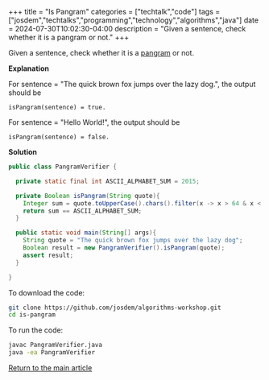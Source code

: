 +++
title = "Is Pangram"
categories = ["techtalk","code"]
tags = ["josdem","techtalks","programming","technology","algorithms","java"]
date = 2024-07-30T10:02:30-04:00
description = "Given a sentence, check whether it is a pangram or not."
+++


Given a sentence, check whether it is a [pangram](https://en.wikipedia.org/wiki/Pangram) or not.

**Explanation**

For sentence = "The quick brown fox jumps over the lazy dog.", the output should be

```
isPangram(sentence) = true.
```

For sentence = "Hello World!", the output should be

```
isPangram(sentence) = false.
```


**Solution**

```java
public class PangramVerifier {

  private static final int ASCII_ALPHABET_SUM = 2015;

  private Boolean isPangram(String quote){
    Integer sum = quote.toUpperCase().chars().filter(x -> x > 64 & x < 91).distinct().sum();
    return sum == ASCII_ALPHABET_SUM;
  }

  public static void main(String[] args){
    String quote = "The quick brown fox jumps over the lazy dog";
    Boolean result = new PangramVerifier().isPangram(quote);
    assert result;
  }

}
```


To download the code:

```bash
git clone https://github.com/josdem/algorithms-workshop.git
cd is-pangram
```

To run the code:

```bash
javac PangramVerifier.java
java -ea PangramVerifier
```


[Return to the main article](/techtalk/algorithms)
